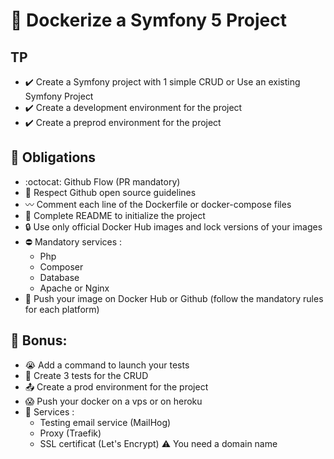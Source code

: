
# :notebook_with_decorative_cover: Dockerize  a Symfony 5 Project

## TP
- :heavy_check_mark: Create a Symfony project with 1 simple CRUD or Use an existing Symfony Project
- :heavy_check_mark: Create a development environment for the project
- :heavy_check_mark: Create a preprod environment for the project

## :red_circle: Obligations
- :octocat: Github Flow (PR mandatory)
- :open_book: Respect Github open source guidelines
- :wavy_dash: Comment each line of the Dockerfile or docker-compose files
- :100: Complete README  to initialize the project
- :lock: Use only official Docker Hub images and lock versions of your images
- :no_entry: Mandatory services :
	- Php
	- Composer
	- Database
	- Apache or Nginx
- :envelope_with_arrow: Push your image on Docker Hub or Github (follow the mandatory rules for each platform)

## :gift: Bonus:
- :sob: Add a command to launch your tests
- :see_no_evil: Create 3 tests for the CRUD
- :outbox_tray: Create a prod environment for the project
- :scream: Push your docker on a vps or on heroku 
- :muscle: Services :
	- Testing email service (MailHog)
	- Proxy (Traefik)
	- SSL certificat (Let's Encrypt) :warning: You need a domain name
